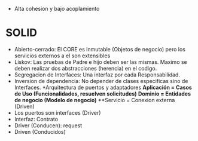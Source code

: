 - Alta cohesion y bajo acoplamiento
# SOLID
- Abierto-cerrado: El CORE es inmutable (Objetos de negocio) pero los servicios externos a el son extensibles
- Liskov: Las pruebas de Padre e hijo deben ser las mismas. Maximo se deben realizar dos abstracciones (herencia) en el codigo.
- Segregacion de Interfaces: Una interfaz por cada Responsabilidad.
- Inversion de dependencia: No depender de clases especificas sino de Interfaces.
*Arquitectura de puertos y adaptadores
**Aplicación = Casos de Uso (Funcionalidades, resuelven solicitudes)** 
**Dominio = Entidades de negocio (Modelo de negocio)**
**Servicio = Conexion externa (Driven)
- Los puertos son interfaces (Driver)
- Interfaz: Contrato 
- Driver (Conducen): request 
- Driven (Conducidos) 